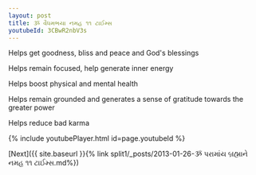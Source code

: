```yaml
---
layout: post
title: ૐ વૈધમભયા નમહ ૧૧ ટાઈમ્સ
youtubeId: 3CBwR2nbV3s
---
```

 
 
Helps get goodness, bliss and peace and God's blessings
 
Helps remain focused, help generate inner energy 
 
Helps boost physical and mental health 
 
Helps remain grounded and generates a sense of gratitude towards the greater power 
 
Helps reduce bad karma
 
 
 
 


{% include youtubePlayer.html id=page.youtubeId %}
 
[Next]({{ site.baseurl }}{% link  split1/_posts/2013-01-26-ૐ પરામાંય બ્રહ્માને નમહ ૧૧ ટાઈમ્સ.md%})
 
